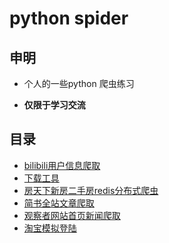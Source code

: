 # python spider
## 申明

+ 个人的一些python 爬虫练习

+ **仅限于学习交流**

## 目录

+ [bilibili用户信息爬取](https://github.com/liangzhuz/python_spider/tree/master/bilibili-user-info)
+ [下载工具](https://github.com/liangzhuz/python_spider/tree/master/file_download)
+ [房天下新房二手房redis分布式爬虫](https://github.com/liangzhuz/fangtianxia_redis)
+ [简书全站文章爬取](https://github.com/liangzhuz/jianshucode)
+ [观察者网站首页新闻爬取](https://github.com/liangzhuz/python_spider/tree/master/guanchazhe)
+ [淘宝模拟登陆](https://github.com/liangzhuz/python_spider/tree/master/login_taobao)
